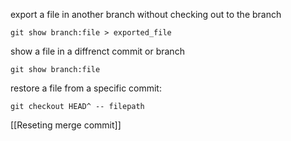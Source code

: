 export a file in another branch without checking out to the branch
```cli
git show branch:file > exported_file
```

show a file in a diffrenct commit or branch
```cli
git show branch:file
```

restore a file from a specific commit:
```cli
git checkout HEAD^ -- filepath
```

[[Reseting merge commit]] 